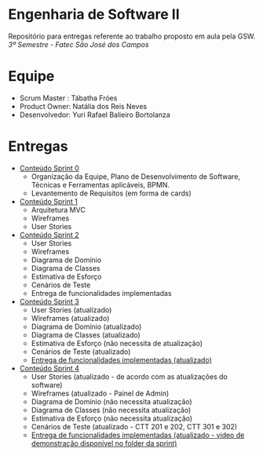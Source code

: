 # Engenharia de Software II

Repositório para entregas referente ao trabalho proposto em aula pela GSW.
*3º Semestre - Fatec São José dos Campos*

# Equipe
- Scrum Master : Tábatha Fróes
- Product Owner: Natália dos Reis Neves
- Desenvolvedor: Yuri Rafael Balieiro Bortolanza

# Entregas
- [Conteúdo Sprint 0](https://github.com/tabathafroes/EngSoft2/tree/master/Sprint%200)
  - Organização da Equipe, Plano de Desenvolvimento de Software, Técnicas e Ferramentas aplicáveis, BPMN.
  - Levantemento de Requisitos (em forma de cards)
- [Conteúdo Sprint 1](https://github.com/tabathafroes/EngSoft2/tree/master/Sprint%201)
  - Arquitetura MVC
  - Wireframes
  - User Stories
- [Conteúdo Sprint 2](https://github.com/tabathafroes/EngSoft2/tree/master/Sprint%202)
  - User Stories
  - Wireframes
  - Diagrama de Domínio
  - Diagrama de Classes
  - Estimativa de Esforço
  - Cenários de Teste
  - Entrega de funcionalidades implementadas
 - [Conteúdo Sprint 3](https://github.com/tabathafroes/EngSoft2/tree/master/Sprint%203)
   - User Stories (atualizado)
   - Wireframes (atualizado)
   - Diagrama de Domínio (atualizado)
   - Diagrama de Classes (atualizado)
   - Estimativa de Esforço (não necessita de atualização)
   - Cenários de Teste (atualizado)
   - [Entrega de funcionalidades implementadas (atualizado)](https://github.com/tabathafroes/EngSoft2/tree/master/Software/JobsScreen-master)
 - [Conteúdo Sprint 4](https://github.com/tabathafroes/EngSoft2/tree/master/Sprint%204)
   - User Stories (atualizado - de acordo com as atualizações do software)
   - Wireframes (atualizado - Painel de Admin)
   - Diagrama de Domínio (não necessita atualização)
   - Diagrama de Classes (não necessita atualização)
   - Estimativa de Esforço (não necessita atualização)
   - Cenários de Teste (atualizado - CTT 201 e 202, CTT 301 e 302)
   - [Entrega de funcionalidades implementadas (atualizado - video de demonstração disponível no folder da sprint)](https://github.com/tabathafroes/EngSoft2/tree/master/Software/JobsScreen-master)
